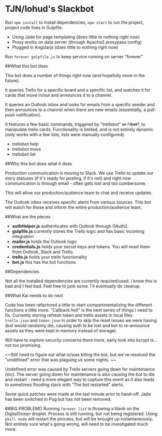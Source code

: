 # TJN/lohud's Slackbot

Run ``npm install`` to install dependencies, ``npm start`` to run the project, project code lives in Gulpfile.

 - Using Jade for page templating (does little to nothing right now)
 - Proxy works on data server (through Apache2 proxypass config)
 - Plugged in Angularjs (does little to nothing right now)

Run ``forever gulpfile.js`` to keep service running on server "forever"

##What this bot does

This bot does a number of things right now (and hopefully more in the future).

It queries Trello for a specific board and a specific list, and watches it for cards that move in/out and announces it to a channel.

It queries an Outlook inbox and looks for emails from a specific sender and then announces to a channel when there are new emails (essentially, a pull-push notification).

It features a few basic commands, triggered by "trellobot" ~~or "/bot"~~, to manipulate trello cards. Functionality is limited, and is not entirely dynamic (only works with a few lists, lists were manually configured). 

- trellobot help
- trellobot move
- trellobot list

##Why this bot does what it does

Production communication is moving to Slack. We use Trello to update our story statuses (if it's ready for posting, if it's not) and right now communication is through email - often gets lost and too cumbersome.

This will allow our production/audience team to chat and receive updates.

The Outlook inbox receives specific alerts from various sources. This bot will watch for those and inform the entire production/audience team.

##What are the pieces

- **authHelper.js** authenticates with Outlook through OAuth2.
- **gulpfile.js** currently stores the Trello logic and has basic incoming integration
- **mailer.js** holds the Outlook logic
- **credentials.js** holds your secret keys and tokens. You will need them from Outlook, Slack and Trello.
- **trello.js** holds your trello functionality
- **bot.js** this has the bot functions

##Dependencies

Not all the installed dependencies are currently required/used. I know this is bad and I feel bad. Feel free to junk some. I'll eventually do cleanup. 

##What Kai needs to do next

Code has been refactored a little to start compartmentalizing the different functions a little more. "Callback hell" is the next series of things I need to fix. Currently storing refresh token and trello assets in local files ``trello.json`` and ``token.json`` in order to skip the reset issues we were having (bot would randomly die, causing auth to be lost and bot to re-announce assets as they were kept in memory instead of storage).

Will have to explore security concerns there more, early look into bcrypt is... not too promising.

~~Still need to figure out what is/was killing the bot, but we've resolved the "undefined" error that was plaguing us some nights. ~~

Undefined error was caused by Trello servers going down for maintenance (iirc). The server going down for maintenance is also causing the bot to die and restart - need a more elegant way to capture this event as it also leads to sometimes flooding slack with "The bot restarted" alerts.

Some quick patches were made at the last minute prior to hand-off. Jade has been switched to Pug but has not been removed.

##BIG PROBLEMO
Running ``forever list`` is throwing a blank on the DigitalOcean droplet. Process is still running, but not being registered. Using `pkill node` will restart the process, but will be brought up instantaneously. Not entirely sure what's going wrong, will need to be investigated much more. 